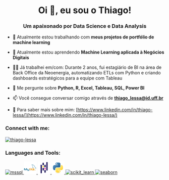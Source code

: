 <h1 align="center">Oi 👋, eu sou o Thiago!</h1>
<h3 align="center">Um apaixonado por Data Science e Data Analysis</h3>

- 🔭 Atualmente estou trabalhando com **meus projetos de portfólio de machine learning**

- 🌱 Atualmente estou aprendendo **Machine Learning aplicada à Negócios Digitais**

- 👨‍💻 Já trabalhei em/com: Durante 2 anos, fui estagiário de BI na área de Back Office da Neoenergia, automatizando ETLs com Python e criando dashboards estratégicos para a equipe com Tableau

- 💬 Me pergunte sobre **Python, R, Excel, Tableau, SQL, Power BI**

- 📫 Você consegue conversar comigo através de **thiago_lessa@id.uff.br**

- 📄 Para saber mais sobre mim: [https://www.linkedin.com/in/thiago-lessa/](https://www.linkedin.com/in/thiago-lessa/)

<h3 align="left">Connect with me:</h3>
<p align="left">
<a href="https://linkedin.com/in/thiago-lessa" target="blank"><img align="center" src="https://raw.githubusercontent.com/rahuldkjain/github-profile-readme-generator/master/src/images/icons/Social/linked-in-alt.svg" alt="thiago-lessa" height="30" width="40" /></a>
</p>

<h3 align="left">Languages and Tools:</h3>
<p align="left"> <a href="https://www.microsoft.com/en-us/sql-server" target="_blank" rel="noreferrer"> <img src="https://www.svgrepo.com/show/303229/microsoft-sql-server-logo.svg" alt="mssql" width="40" height="40"/> </a> <a href="https://www.mysql.com/" target="_blank" rel="noreferrer"> <img src="https://raw.githubusercontent.com/devicons/devicon/master/icons/mysql/mysql-original-wordmark.svg" alt="mysql" width="40" height="40"/> </a> <a href="https://pandas.pydata.org/" target="_blank" rel="noreferrer"> <img src="https://raw.githubusercontent.com/devicons/devicon/2ae2a900d2f041da66e950e4d48052658d850630/icons/pandas/pandas-original.svg" alt="pandas" width="40" height="40"/> </a> <a href="https://www.python.org" target="_blank" rel="noreferrer"> <img src="https://raw.githubusercontent.com/devicons/devicon/master/icons/python/python-original.svg" alt="python" width="40" height="40"/> </a> <a href="https://scikit-learn.org/" target="_blank" rel="noreferrer"> <img src="https://upload.wikimedia.org/wikipedia/commons/0/05/Scikit_learn_logo_small.svg" alt="scikit_learn" width="40" height="40"/> </a> <a href="https://seaborn.pydata.org/" target="_blank" rel="noreferrer"> <img src="https://seaborn.pydata.org/_images/logo-mark-lightbg.svg" alt="seaborn" width="40" height="40"/> </a> </p>

